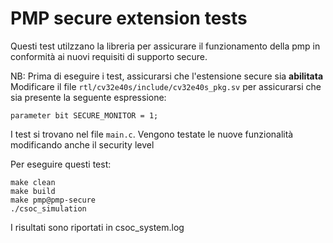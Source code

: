 # PMP secure extension tests

Questi test utilzzano la libreria per assicurare il funzionamento della pmp in conformità ai nuovi requisiti di supporto secure.

NB: Prima di eseguire i test, assicurarsi che l'estensione secure sia **abilitata** Modificare il file `rtl/cv32e40s/include/cv32e40s_pkg.sv` per assicurarsi che sia presente la seguente espressione:
```
parameter bit SECURE_MONITOR = 1; 
```

I test si trovano nel file `main.c`. Vengono testate le nuove funzionalità modificando anche il security level

Per eseguire questi test:
```
make clean
make build
make pmp@pmp-secure
./csoc_simulation
```

I risultati sono riportati in csoc_system.log
